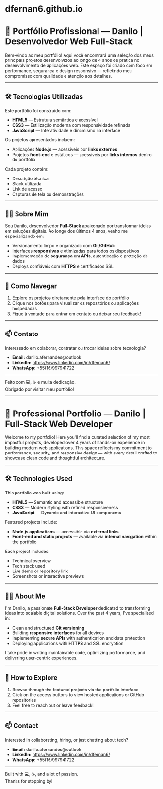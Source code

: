 # dfernan6.github.io
# 🎯 Portfólio Profissional — Danilo | Desenvolvedor Web Full-Stack

Bem-vindo ao meu portfólio! Aqui você encontrará uma seleção dos meus principais projetos desenvolvidos ao longo de 4 anos de prática no desenvolvimento de aplicações web. Este espaço foi criado com foco em performance, segurança e design responsivo — refletindo meu compromisso com qualidade e atenção aos detalhes.

---

## 🛠️ Tecnologias Utilizadas

Este portfólio foi construído com:

- **HTML5** — Estrutura semântica e acessível  
- **CSS3** — Estilização moderna com responsividade refinada  
- **JavaScript** — Interatividade e dinamismo na interface  

Os projetos apresentados incluem:

- Aplicações **Node.js** — acessíveis por **links externos**
- Projetos **front-end** e estáticos — acessíveis por **links internos** dentro do portfólio

Cada projeto contém:

- Descrição técnica  
- Stack utilizada  
- Link de acesso  
- Capturas de tela ou demonstrações  

---

## 👨‍💻 Sobre Mim

Sou Danilo, desenvolvedor **Full-Stack** apaixonado por transformar ideias em soluções digitais. Ao longo dos últimos 4 anos, venho me especializando em:

- Versionamento limpo e organizado com **Git/GitHub**
- Interfaces **responsivas** e otimizadas para todos os dispositivos
- Implementação de **segurança em APIs**, autenticação e proteção de dados
- Deploys confiáveis com **HTTPS** e certificados SSL

---

## 🚀 Como Navegar

1. Explore os projetos diretamente pela interface do portfólio  
2. Clique nos botões para visualizar os repositórios ou aplicações hospedadas  
3. Fique à vontade para entrar em contato ou deixar seu feedback!

---

## 📫 Contato

Interessado em colaborar, contratar ou trocar ideias sobre tecnologia?

- **Email:** danilo.afernandes@outlook
- **LinkedIn:** https://www.linkedin.com/in/dfernan6/
- **WhatsApp:** +55(16)997941722

---

Feito com 💻, ☕ e muita dedicação.  
Obrigado por visitar meu portfólio!

---

# 🎯 Professional Portfolio — Danilo | Full-Stack Web Developer

Welcome to my portfolio! Here you'll find a curated selection of my most impactful projects, developed over 4 years of hands-on experience in building modern web applications. This space reflects my commitment to performance, security, and responsive design — with every detail crafted to showcase clean code and thoughtful architecture.

---

## 🛠️ Technologies Used

This portfolio was built using:

- **HTML5** — Semantic and accessible structure  
- **CSS3** — Modern styling with refined responsiveness  
- **JavaScript** — Dynamic and interactive UI components  

Featured projects include:

- **Node.js applications** — accessible via **external links**
- **Front-end and static projects** — available via **internal navigation** within the portfolio

Each project includes:

- Technical overview  
- Tech stack used  
- Live demo or repository link  
- Screenshots or interactive previews  

---

## 👨‍💻 About Me

I'm Danilo, a passionate **Full-Stack Developer** dedicated to transforming ideas into scalable digital solutions. Over the past 4 years, I've specialized in:

- Clean and structured **Git versioning**
- Building **responsive interfaces** for all devices
- Implementing **secure APIs** with authentication and data protection
- Deploying applications with **HTTPS** and SSL encryption

I take pride in writing maintainable code, optimizing performance, and delivering user-centric experiences.

---

## 🚀 How to Explore

1. Browse through the featured projects via the portfolio interface  
2. Click on the access buttons to view hosted applications or GitHub repositories  
3. Feel free to reach out or leave feedback!

---

## 📫 Contact

Interested in collaborating, hiring, or just chatting about tech?

- **Email:** danilo.afernandes@outlook
- **LinkedIn:** https://www.linkedin.com/in/dfernan6/
- **WhatsApp:** +55(16)997941722

---

Built with 💻, ☕, and a lot of passion.  
Thanks for stopping by!
